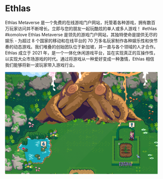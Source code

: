 # Ethlas

Ethlas Metaverse 是一个免费的在线游戏门户网站，托管着各种游戏，拥有数百万玩家访问并不断增长。立即与您的朋友一起玩酷炫的单人或多人游戏！
#ethlas #komolove
Ethlas Metaverse 是领先的游戏门户网站，其独特使命是提供无尽的娱乐 - 为超过 8 个国家的移动和在线平台的 70 万多名玩家制作各种娱乐性和快节奏的动态游戏。我们堆叠的创始团队位于新加坡，并一直与各个领域的人才合作。
Ethlas 成立于 2021 年，是一个一体化休闲游戏平台，旨在实现真正的互操作性，以实现大众市场游戏的时代。通过将游戏从一种爱好变成一种激情，Ethlas 相信我们能够将新一波玩家带入游戏行业。

![ethlas-dapp-games-matic-image1_a1d0e4b5c07d7870ba08c1619e2b5afe](ethlas-dapp-games-matic-image1_a1d0e4b5c07d7870ba08c1619e2b5afe.png)
